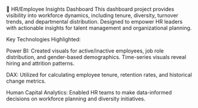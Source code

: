 👥 HR/Employee Insights Dashboard
This dashboard project provides visibility into workforce dynamics, including tenure, diversity, turnover trends, and departmental distribution. Designed to empower HR leaders with actionable insights for talent management and organizational planning.

Key Technologies Highlighted:

Power BI: Created visuals for active/inactive employees, job role distribution, and gender-based demographics. Time-series visuals reveal hiring and attrition patterns.

DAX: Utilized for calculating employee tenure, retention rates, and historical change metrics.

Human Capital Analytics: Enabled HR teams to make data-informed decisions on workforce planning and diversity initiatives.
